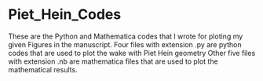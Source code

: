 # Piet_Hein_Codes
These are the Python and Mathematica codes that I wrote for ploting my given Figures in the manuscript.
Four files with extension .py are python codes that are used to plot the wake with Piet Hein geometry
Other five files with extension .nb are mathematica files that are used to plot the mathematical results.
